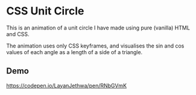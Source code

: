 
# CSS Unit Circle

This is an animation of a unit circle I have made using pure (vanilla) HTML and CSS.

The animation uses only CSS keyframes, and visualises the sin and cos values of each angle as a length of a side of a triangle.
## Demo

https://codepen.io/LayanJethwa/pen/RNbGVmK
